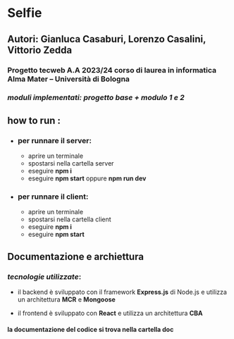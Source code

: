 # Selfie 

## Autori: Gianluca Casaburi, Lorenzo Casalini, Vittorio Zedda

### Progetto tecweb A.A 2023/24 corso di laurea in informatica Alma Mater – Università di Bologna

### ***moduli implementati: progetto base + modulo 1 e 2***

## how to run : 
- ### per runnare il server: 
    - aprire un terminale 
    - spostarsi nella cartella server
    - eseguire **npm i**
    - eseguire **npm start** oppure **npm run dev**

- ### per runnare il client: 
    - aprire un terminale 
    - spostarsi nella cartella client
    - eseguire **npm i**
    - eseguire **npm start** 


## Documentazione e archiettura 

### ***tecnologie utilizzate***:

- il backend è sviluppato con il framework **Express.js** di Node.js e utilizza un architettura **MCR** e **Mongoose**

- il frontend è sviluppato con **React** e utilizza un architettura **CBA**


#### **la documentazione del codice si trova nella cartella doc**

